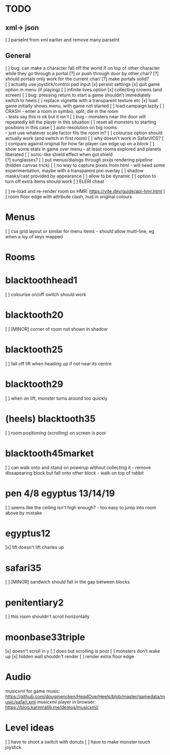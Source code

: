 # TODO

## xml-> json

[ ] parseInt from xml earlier and remove many parseInt 
        
## General


[ ] bug: can make a character fall off the world if on top of other character while they go through a portal
    [?] or push through door by other char?
    [?] should portals only work for the current char/
    [?] make portals solid?    
[ ] actually use joystick/control pad input
[x] persist settings
[x] quit game option in menu (if playing)
[ ] infinite lives option
[x] collecting crowns (and screen)
[ ] bug: pressing return to start a game shouldn't immediately switch to heels
[ ] replace vignette with a transparent texture etc
[x] load game initially shows menu, with game not started
    [ ] load campaign lazily
[ ] CRASH - enter a room in symbio, split, die in the room    
    - tests say this is ok but it isn't
    [ ] bug - monsters near the door will repeatedly kill the player in this situation
    [ ] reset all monsters to starting positions in this case
[ ] auto-resolution on big rooms    
    - just use whatever scale factor fits the room in?
[ ] colourise option should actually work (and switch in first room)
[ ] why doesn't work in Safari/iOS?
[ ] compare against original for how far player can edge up on a block
[ ] show some stats in game over menu - at least rooms explored and planets liberated
[ ] sonic-like shield effect when got shield    
    [?] sunglasses?
[ ] put menus/dialogs through pixijs rendering pipeline (hidden canvas trick)
    [ ] no way to capture pixels from html - will need some experimentation, maybe with a transparent pixi overlay
[ ] shadow masks/cast provided by appearance
    [ ] allow to be dynamic
[ ] option to turn off extra items should work
[ ] ELERI cheat

[ ] re-load and re-render room on HMR: https://vite.dev/guide/api-hmr.html
[ ] room floor edge with attribute clash, hud in original colours

# Menus
[ ] css grid layout or similar for menu items
    - should allow multi-line, eg when a loy of keys mapped

# Rooms

# blacktoothhead1
[ ] colourise on/off switch should work

# blacktooth20
[ ] [MINOR] corner of room not shown in shadow

# blacktooth25
[ ] fall off lift when heading up if not near its centre

# blacktooth29
[ ] when on lift, monster turns around too quickly

# (heels) blacktooth35
[ ] room positioning (scrolling) on screen is poor

# blacktooth45market
[ ] can walk onto and stand on powerup without collecting it
    - remove dissapearing block but fall onto other block
    - walk on top of rabbit

# pen 4/8 egyptus 13/14/19
[ ] seems like the ceiling isn't high enough? - too easy to jump into room above by mistake

# egyptus12    
[x] lift doesn't lift charles up

# safari35
[ ] [MINOR] sandwich should fall in the gap between blocks

# penitentiary2
[ ] this room shouldn't scroll horizontally

# moonbase33triple
[x] doesn't scroll in y
    [ ] does but scrolling is poor
[ ] monsters don't wake up
[x] hidden wall shouldn't render
[ ] render extra floor edge

Audio
=====

musicxml for game music: https://github.com/dougmencken/HeadOverHeels/blob/master/gamedata/music/safari.xml
musicxml player in browser: https://blog.karimratib.me/demos/musicxml/


Level ideas
===========
[ ] have to shoot a switch with donuts
[ ] have to make monster touch joystick
